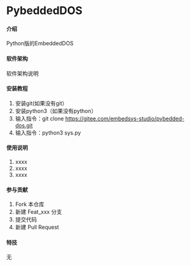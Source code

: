 # PybeddedDOS

#### 介绍
Python版的EmbeddedDOS

#### 软件架构
软件架构说明


#### 安装教程

1.  安装git(如果没有git）
2.  安装python3（如果没有python）
3.  输入指令：git clone https://gitee.com/embedsys-studio/pybedded-dos.git
4.  输入指令：python3 sys.py

#### 使用说明

1.  xxxx
2.  xxxx
3.  xxxx

#### 参与贡献

1.  Fork 本仓库
2.  新建 Feat_xxx 分支
3.  提交代码
4.  新建 Pull Request


#### 特技

无
